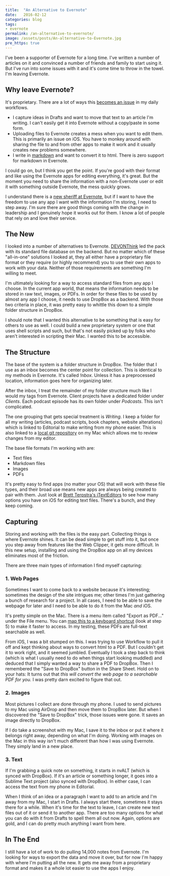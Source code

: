 ```yaml
---
title:  "An Alternative to Evernote"
date:   2016-02-12
categories: blog
tags:
- evernote
permalink: /an-alternative-to-evernote/
image: /assets/posts/An-alternative-to-Evernote.jpg
pre_https: true
---
```

I've been a supporter of Evernote for a long time. I've written a number of articles on it and convinced a number of friends and family to start using it. But I've run into some issues with it and it's come time to throw in the towel. I'm leaving Evernote.
<!--more-->

## Why leave Evernote?

It's proprietary. There are a lot of ways this [becomes an issue](http://joebuhlig.com/21/) in my daily workflows. 

- I capture ideas in Drafts and want to move that text to an article I'm writing. I can't easily get it into Evernote without a copy/paste in some form. 
- Uploading files to Evernote creates a mess when you want to edit them. This is primarily an issue on iOS. You have to monkey around with sharing the file to and from other apps to make it work and it usually creates new problems somewhere.
- I write in [markdown](https://en.wikipedia.org/wiki/Markdown) and want to convert it to html. There is zero support for markdown in Evernote.

I could go on, but I think you get the point. If you're good with their format and like using the Evernote apps for editing everything, it's great. But the moment you need to share the information with a non-Evernote user or edit it with something outside Evernote, the mess quickly grows.

I understand there is a [new sheriff at Evernote](https://blog.evernote.com/blog/2015/07/20/meet-evernotes-next-ceo-chris-oneill/), but if I want to have the freedom to use any app I want with the information I'm storing, I need to step away. I'm sure there are good things coming with the change in leadership and I genuinely hope it works out for them. I know a lot of people that rely on and love their service. 

## The New

I looked into a number of alternatives to Evernote. [DEVONThink](http://www.devontechnologies.com/) led the pack with its standard file database on the backend. But no matter which of these "all-in-one" solutions I looked at, they all either have a proprietary file format or they require (or highly recommend) you to use their own apps to work with your data. Neither of those requirements are something I'm willing to meet.

I'm ultimately looking for a way to access standard files from any app I choose. In the current app world, that means the information needs to be stored in raw text, images, or PDFs. In order for these files to be used by almost any app I choose, it needs to use DropBox as a backend. With those two criteria in place, it was pretty easy to whittle this down to a simple folder structure in DropBox.

I should note that I wanted this alternative to be something that is easy for others to use as well. I could build a new proprietary system or one that uses shell scripts and such, but that's not easily picked up by folks who aren't interested in scripting their Mac. I wanted this to be accessible.

## The Structure

The base of the system is a folder structure in DropBox. The folder that I use as an inbox becomes the center point for collection. This is identical to my methods in Evernote. It's called _!nbox_. Unless it has a preprocessed location, information goes here for organizing later.

After the inbox, I treat the remainder of my folder structure much like I would my tags from Evernote. Client projects have a dedicated folder under _Clients_. Each podcast episode has its own folder under _Podcasts_. This isn't complicated. 

The one grouping that gets special treatment is _Writing_. I keep a folder for all my writing (articles, podcast scripts, book chapters, website alterations) which is linked to Editorial to make writing from my phone easier. This is also linked to a [local git repository](http://joebuhlig.com/writing-with-github/) on my Mac which allows me to review changes from my editor. 

The base file formats I'm working with are:

- Text files
- Markdown files
- Images
- PDFs

It's pretty easy to find apps (no matter your OS) that will work with these file types, and their broad use means new apps are always being created to pair with them. Just look at [Brett Terpstra's iTextEditors](http://brettterpstra.com/ios-text-editors/) to see how many options you have on iOS for editing text files. There's a bunch, and they keep coming. 

## Capturing

Storing and working with the files is the easy part. Collecting things is where Evernote shines. It can be dead simple to get stuff into it, but once you step away from features like the Web Clipper, it gets more difficult. In this new setup, installing and using the DropBox app on all my devices eliminates most of the friction.

There are three main types of information I find myself capturing:

### 1. Web Pages

Sometimes I want to come back to a website because it's interesting; sometimes the design of the site intrigues me; other times I'm just gathering a bunch of research for a project. In all cases, I need to be able to save the webpage for later and I need to be able to do it from the Mac *and* iOS.

It's pretty simple on the Mac. There is a menu item called "Export as PDF..." under the File menu. You can [map this to a keyboard shortcut](http://computers.tutsplus.com/tutorials/how-to-set-up-custom-keyboard-shortcuts-on-your-mac--mac-176) (look at step 5) to make it faster to access. In my testing, these PDFs are full-text searchable as well.

From iOS, I was a bit stumped on this. I was trying to use Workflow to pull it off and kept thinking about ways to convert html to a PDF. But I couldn't get it to work right, and it seemed jumbled. Eventually I took a step back to think (which is what I usually need to do when things start looking muddled) and deduced that I simply wanted a way to share a PDF to DropBox. Then I remembered the "Save to DropBox" button in the Share Sheet. Hold on to your hats: It turns out that *this will convert the web page to a searchable PDF for you.* I was pretty darn excited to figure that out. 

### 2. Images

Most pictures I collect are done through my phone. I used to send pictures to my Mac using AirDrop and then move them to DropBox later. But when I discovered the "Save to DropBox" trick, those issues were gone. It saves an image directly to DropBox.

If I do take a screenshot with my Mac, I save it to the inbox or put it where it belongs right away, depending on what I'm doing. Working with images on the Mac in this way isn't much different than how I was using Evernote. They simply land in a new place.

### 3. Text

If I'm grabbing a quick note on something, it starts in nvALT (which is synced with DropBox). If it's an article or something longer, it goes into a Sublime Text project (also synced with DropBox). In either case, I can access the text from my phone in Editorial.

When I think of an idea or a paragraph I want to add to an article and I'm away from my Mac, I start in Drafts. I always start there, sometimes it stays there for a while. When it's time for the text to leave, I can create new text files out of it or send it to another app. There are too many options for what you can do with it from Drafts to spell them all out now. Again, options are gold, and I can do pretty much anything I want from here.

## In The End

I still have a lot of work to do pulling 14,000 notes from Evernote. I'm looking for ways to export the data and move it over, but for now I'm happy with where I'm putting all the new. It gets me away from a proprietary format and makes it a whole lot easier to use the apps I enjoy.